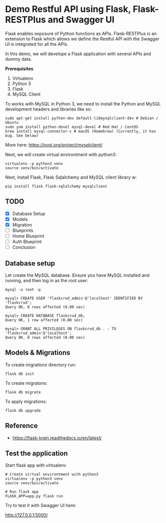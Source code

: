 # Demo Restful API using Flask, Flask-RESTPlus and Swagger UI

Flask enables exposure of Python functions as APIs. Flask-RESTPlus is an extension to Flask which allows we define the Restful API with the Swagger UI is integrated for all the APIs.

In this demo, we will develope a Flask application with several APIs and dummy data.

**Prerequisites**

1. Virtualenv
2. Python 3
2. Flask
3. MySQL Client

To works with MySQL in Python 3, we need to install the Python and MySQL development headers and libraries like so:

```
sudo apt-get install python-dev default-libmysqlclient-dev # Debian / Ubuntu
sudo yum install python-devel mysql-devel # Red Hat / CentOS
brew install mysql-connector-c # macOS (Homebrew) (Currently, it has bug. See below)
```

More here: https://pypi.org/project/mysqlclient/

Next, we will create virtual environtment with python3:

```shell
virtualenv -p python3 venv
source venv/bin/activate
```

Next, install Flask, Flask Sqlalchemy and MySQL client library w:

```
pip install flask flask-sqlalchemy mysqlclient
```

## TODO

- [x] Database Setup
- [x] Models
- [x] Migration
- [ ] Blueprints
- [ ] Home Blueprint
- [ ] Auth Blueprint
- [ ] Conclusion

## Database setup

Let create the MySQL database. Ensure you have MySQL installed and running, and then log in as the root user:

```
mysql -u root -p

mysql> CREATE USER 'flaskcrud_admin'@'localhost' IDENTIFIED BY 'flaskcrud';
Query OK, 0 rows affected (0.00 sec)

mysql> CREATE DATABASE flaskcrud_db;
Query OK, 1 row affected (0.00 sec)

mysql> GRANT ALL PRIVILEGES ON flaskcrud_db . - TO 'flaskcrud_admin'@'localhost';
Query OK, 0 rows affected (0.00 sec)
```

## Models & Migrations


To create migrations directory run: 

```
flask db init
```

To create migratons: 

```
flask db migrate
```

To apply migrations: 

```
flask db upgrade
```

## Reference

- https://flask-login.readthedocs.io/en/latest/









## Test the application

Start flask app with virtualenv

```shell
# Create virtual environtment with python3
virtualenv -p python3 venv
source venv/bin/activate

# Run flask app
FLASK_APP=app.py flask run
```

Try to test it with Swagger UI here:

http://127.0.0.1:5000/